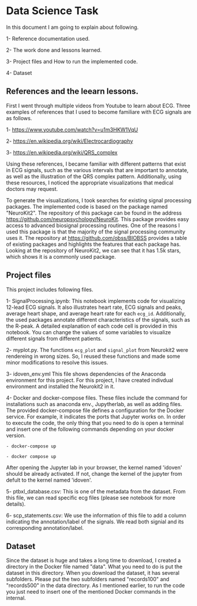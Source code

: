 # Data Science Task
In this document I am going to explain about following.


1- Reference documentation used.

2- The work done and lessons learned.

3- Project files and How to run the implemented code.

4- Dataset

## References and the leearn lessons.
First I went through multiple videos from Youtube to learn about ECG. Three examples of references that I used to become familiare with ECG signals are as follows.

1- https://www.youtube.com/watch?v=u1m3HKW1VqU

2- https://en.wikipedia.org/wiki/Electrocardiography

3- https://en.wikipedia.org/wiki/QRS_complex

Using these references, I became familiar with different patterns that exist in ECG signals, such as the various intervals that are important to annotate, as well as the illustration of the QRS complex pattern. Additionally, using these resources, I noticed the appropriate visualizations that medical doctors may request.
 
To generate the visualizations, I took searches for existing signal processing packages. The implemented code is based on the package named "NeuroKit2". The repository of this package can be found in the address https://github.com/neuropsychology/NeuroKit. This package provides easy access to advanced biosignal processing routines. One of the reasons I used this package is that the majority of the signal processing community uses it. The repository at https://github.com/obss/BIOBSS provides a table of existing packages and highlights the features that each package has. Looking at the repository of NeuroKit2, we can see that it has 1.5k stars, which shows it is a commonly used package.



## Project files
This project includes following files.

1- SignalProcessing.ipynb: This notebook implements code for visualizing 12-lead ECG signals. It also illustrates heart rate, ECG signals and peaks, average heart shape, and average heart rate for each `ecg_id`. Additionally, the used packages annotate different characteristics of the signals, such as the R-peak. A detailed explanation of each code cell is provided in this notebook. You can change the values of some variables to visualize different signals from different patients. 

2- myplot.py. The functions `ecg_plot` and `signal_plot` from Neurokit2 were rendereing in wrong sizes. So, I reused these functions and made some minor modifications to resolve this issues. 

3- idoven_env.yml This file shows dependencies of the Anaconda environment for this project. For this project, I have created indivdual environment and installed the Neurokit2 in it. 

4- Docker and docker-compose files. These files include the command for installations such as anaconda env., Jupytherlab, as well as adding files. The provided docker-compose file defines a configuration for the Docker service. For example, it indicates the ports that Jupyter works on. In order to execute the code, the only thing that you need to do is open a terminal and insert one of the following commands depending on your docker version.

	- docker-compose up
	
	- docker compose up 


After opening the Jupyter lab in your browser, the kernel named 'idoven' should be already activated. If not, change the kernel of the jupyter from defult to the kernel named 'idoven'. 


5- ptbxl_database.csv: This is one of the metadata from the dataset. From this file, we can read specific ecg files (please see notebook for more details).

6- scp_statements.csv: We use the information of this file to add a column indicating the annotation/label of the signals. We read both signial and its corresponding annotation/label. 

 
## Dataset
Since the dataset is huge and takes a long time to download, I created a directory in the Docker file named "data". What you need to do is put the dataset in this directory. When you download the dataset, it has several subfolders. Please put the two subfolders named "records100" and "records500" in the data directory. As I mentioned earlier, to run the code you just need to insert one of the mentioned Docker commands in the internal.
 









